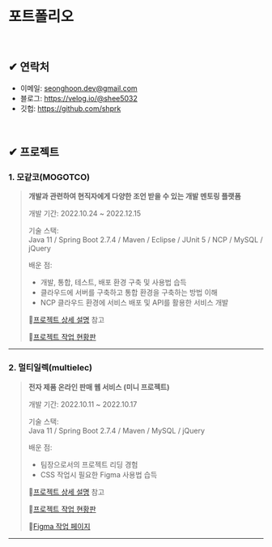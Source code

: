# 포트폴리오

<br>

## ✔ 연락처
- 이메일: seonghoon.dev@gmail.com
- 블로그: https://velog.io/@shee5032
- 깃헙: https://github.com/shprk

<br>

## ✔ 프로젝트

### 1. 모같코(MOGOTCO)
>__개발과 관련하여 현직자에게 다양한 조언 받을 수 있는 개발 멘토링 플랫폼__
>  
>개발 기간: 2022.10.24 ~ 2022.12.15
>  
>기술 스택:  
>Java 11 / Spring Boot 2.7.4 / Maven / Eclipse / JUnit 5 / NCP / MySQL / jQuery 
>  
>
>배운 점:
>- 개발, 통합, 테스트, 배포 환경 구축 및 사용법 습득
>- 클라우드에 서버를 구축하고 통합 환경을 구축하는 방법 이해
>- NCP 클라우드 환경에 서비스 배포 및 API를 활용한 서비스 개발
>  
>📌[프로젝트 상세 설명](https://github.com/shprk/mogotco) 참고
>
>📌[프로젝트 작업 현황판](https://www.notion.so/psh5032/mogotco-f6b5f0fc608044349028c9cbd98f5ea7?pvs=4)

---

### 2. 멀티일렉(multielec)
>__전자 제품 온라인 판매 웹 서비스 (미니 프로젝트)__
> 
>개발 기간: 2022.10.11 ~ 2022.10.17
>  
>기술 스택:  
>Java 11 / Spring Boot 2.7.4 / Maven / MySQL / jQuery
>
>배운 점:
>- 팀장으로서의 프로젝트 리딩 경험
>- CSS 작업시 필요한 Figma 사용법 습득
>  
>📌[프로젝트 상세 설명](https://github.com/shprk/multielec) 참고
>
>📌[프로젝트 작업 현황판](https://www.notion.so/psh5032/multielec-76d28b9912e3486686a85c4b1679b990?pvs=4)
>
>📌[Figma 작업 페이지](https://www.figma.com/file/IAPAKpeTjSsmRTdE0Tk1AR/Untitled?type=design&node-id=0%3A1&t=UcbiXiag8cNoGuHG-1)

---

